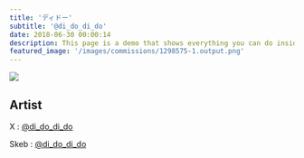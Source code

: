 ```yaml
---
title: 'ディドー'
subtitle: '@di_do_di_do'
date: 2018-06-30 00:00:14
description: This page is a demo that shows everything you can do inside portfolio and blog posts.
featured_image: '/images/commissions/1298575-1.output.png'
---
```


![](/images/commissions/1298575-1.output.png)

## Artist

X : [@di_do_di_do](https://twitter.com/di_do_di_do)

Skeb : [@di_do_di_do](https://skeb.jp/@di_do_di_do)